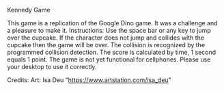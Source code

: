 Kennedy Game


This game is a replication of the Google Dino game. It was a challenge and a pleasure to make it. 
Instructions:
Use the space bar  or any key to jump over the cupcake. If the character does not jump and collides with the cupcake then the game will be over. The collision is recognized by the programmed collision detection.  The score is calculated by time, 1 second equals 1 point. 
The game is not yet functional for cellphones. Please use your desktop to use it correctly.


Credits:
Art: Isa Deu "https://www.artstation.com/isa_deu"
